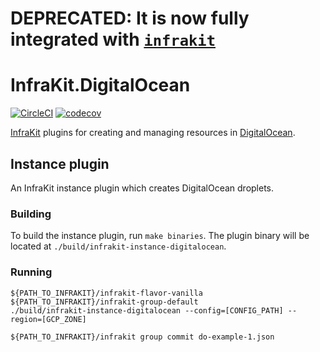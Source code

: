 # DEPRECATED: It is now fully integrated with [`infrakit`](https://github.com/docker/infrakit)


InfraKit.DigitalOcean
=====================

[![CircleCI](https://circleci.com/gh/docker/infrakit.digitalocean.svg?style=svg&circle-token=df12ee3a96564afcccc29468bdb28f8931899581)](https://circleci.com/gh/docker/infrakit.digitalocean)
[![codecov](https://codecov.io/gh/docker/infrakit.digitalocean/branch/master/graph/badge.svg?token=MUiFRcmQVF)](https://codecov.io/gh/docker/infrakit.digitalocean)

[InfraKit](https://github.com/docker/infrakit) plugins for creating and managing resources in [DigitalOcean](https://www.digitalocean.com/).

## Instance plugin

An InfraKit instance plugin which creates DigitalOcean droplets.

### Building

To build the instance plugin, run `make binaries`. The plugin binary
will be located at `./build/infrakit-instance-digitalocean`.

### Running

```
${PATH_TO_INFRAKIT}/infrakit-flavor-vanilla
${PATH_TO_INFRAKIT}/infrakit-group-default
./build/infrakit-instance-digitalocean --config=[CONFIG_PATH] --region=[GCP_ZONE]

${PATH_TO_INFRAKIT}/infrakit group commit do-example-1.json
```
